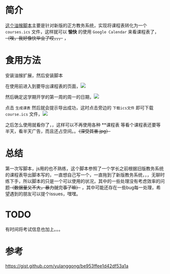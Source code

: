 # 简介


[这个油猴脚本](https://greasyfork.org/zh-CN/scripts/395847-%E6%96%B0%E7%89%88%E6%AD%A3%E6%96%B9%E6%95%99%E5%8A%A1%E7%B3%BB%E7%BB%9F%E5%AF%BC%E5%87%BA%E8%AF%BE%E7%A8%8B%E8%A1%A8)主要是针对新版的正方教务系统，实现将课程表转化为一个 ``courses.ics`` 文件，这样就可以 **愉快** 的使用 ``Google Calendar`` 来看课程表了，~~（唉，我好像快毕业了哎，，，~~ ，

# 食用方法

安装油猴扩展，然后安装脚本

在使用前进入到要导出课程表的页面，![](https://raw.githubusercontent.com/31415926535x/CollegeProjectBackup/master/ZhengfangClassScheduleToICS/img/1.PNG)

然后确定这学期开学的第一周的周一的日期，![](https://raw.githubusercontent.com/31415926535x/CollegeProjectBackup/master/ZhengfangClassScheduleToICS/img/2.PNG)

点击 ``生成课表`` 然后就会提示导出成功，这时点击旁边的 ``下载ics文件`` 即可下载 ``course.ics`` 文件，![](https://raw.githubusercontent.com/31415926535x/CollegeProjectBackup/master/ZhengfangClassScheduleToICS/img/3.PNG)

之后怎么使用就看你了，，这样可以不再使用各种 **课程表 等看个课程表还要等半天，看半天广告，而且还占空间。。~~（深受其害.jpg）~~

# 总结

第一次写脚本，js用的也不熟练，这个脚本参照了一个学长之前根据旧版教务系统的课程表导出脚本写的，一直想自己写一个，一直拖到了新版教务系统，，，无聊时练下手，所以脚本的只是一个可以使用的状况，其中的一些处理没有考虑效率的问题~~（数据量又不大，暴力就完事了嘛）~~ ，其中可能还存在一些bug每一处理，希望遇到的朋友可以提个issues，嘿嘿。

# TODO

有时间将考试信息也加上。。。

# 参考

https://gist.github.com/yulanggong/be953ffee1d42df53a1a